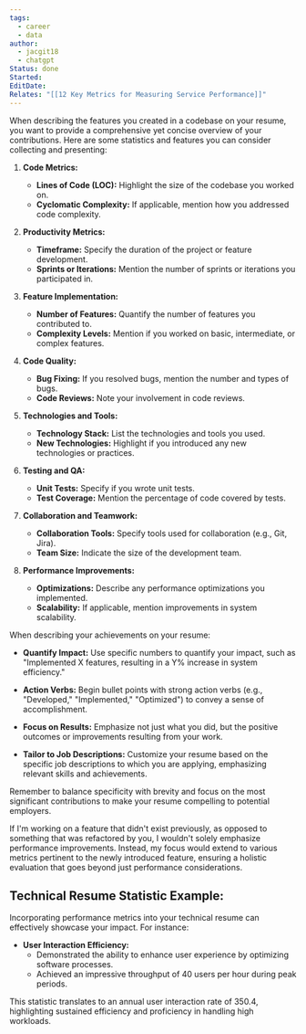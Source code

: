 ```yaml
---
tags:
  - career
  - data
author:
  - jacgit18
  - chatgpt
Status: done
Started: 
EditDate: 
Relates: "[[12 Key Metrics for Measuring Service Performance]]"
---
```

When describing the features you created in a codebase on your resume, you want to provide a comprehensive yet concise overview of your contributions. Here are some statistics and features you can consider collecting and presenting:  
  
1. **Code Metrics:**  
	- **Lines of Code (LOC):** Highlight the size of the codebase you worked on.  
	- **Cyclomatic Complexity:** If applicable, mention how you addressed code complexity.  
  
2. **Productivity Metrics:**  
	- **Timeframe:** Specify the duration of the project or feature development.  
	- **Sprints or Iterations:** Mention the number of sprints or iterations you participated in.  
  
3. **Feature Implementation:**  
	- **Number of Features:** Quantify the number of features you contributed to.  
	- **Complexity Levels:** Mention if you worked on basic, intermediate, or complex features.  
  
4. **Code Quality:**  
	- **Bug Fixing:** If you resolved bugs, mention the number and types of bugs.  
	- **Code Reviews:** Note your involvement in code reviews.  
	  
5. **Technologies and Tools:**  
	- **Technology Stack:** List the technologies and tools you used.  
	- **New Technologies:** Highlight if you introduced any new technologies or practices.  
  
6. **Testing and QA:**  
	- **Unit Tests:** Specify if you wrote unit tests.  
	- **Test Coverage:** Mention the percentage of code covered by tests.  
	  
7. **Collaboration and Teamwork:**  
	- **Collaboration Tools:** Specify tools used for collaboration (e.g., Git, Jira).  
	- **Team Size:** Indicate the size of the development team.  
	  
8. **Performance Improvements:**  
	- **Optimizations:** Describe any performance optimizations you implemented.  
	- **Scalability:** If applicable, mention improvements in system scalability.  
	  
When describing your achievements on your resume:  
  
- **Quantify Impact:** Use specific numbers to quantify your impact, such as "Implemented X features, resulting in a Y% increase in system efficiency."  
  
- **Action Verbs:** Begin bullet points with strong action verbs (e.g., "Developed," "Implemented," "Optimized") to convey a sense of accomplishment.  
  
- **Focus on Results:** Emphasize not just what you did, but the positive outcomes or improvements resulting from your work.  
  
- **Tailor to Job Descriptions:** Customize your resume based on the specific job descriptions to which you are applying, emphasizing relevant skills and achievements.  
  
Remember to balance specificity with brevity and focus on the most significant contributions to make your resume compelling to potential employers.

If I'm working on a feature that didn't exist previously, as opposed to something that was refactored by you, I wouldn't solely emphasize performance improvements. Instead, my focus would extend to various metrics pertinent to the newly introduced feature, ensuring a holistic evaluation that goes beyond just performance considerations.

## **Technical Resume Statistic Example:**

Incorporating performance metrics into your technical resume can effectively showcase your impact. For instance:

- **User Interaction Efficiency:**
  - Demonstrated the ability to enhance user experience by optimizing software processes.
  - Achieved an impressive throughput of 40 users per hour during peak periods.

This statistic translates to an annual user interaction rate of 350.4, highlighting sustained efficiency and proficiency in handling high workloads.



